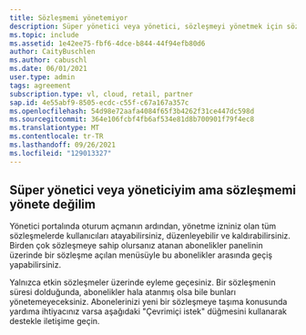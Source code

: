 ```yaml
---
title: Sözleşmemi yönetemiyor
description: Süper yönetici veya yönetici, sözleşmeyi yönetmek için sözleşmeye izinlere sahipti, ancak sözleşmenin süresi dolduğundan artık bu yöneticiye erişemeyecek.
ms.topic: include
ms.assetid: 1e42ee75-fbf6-4dce-b844-44f94efb80d6
author: CaityBuschlen
ms.author: cabuschl
ms.date: 06/01/2021
user.type: admin
tags: agreement
subscription.type: vl, cloud, retail, partner
sap.id: 4e55abf9-8505-ecdc-c55f-c67a167a357c
ms.openlocfilehash: 54d98e72aafa4084f65f3b4262f31ce447dc598d
ms.sourcegitcommit: 364e106fcbf4fb6af534e81d8b700901f79f4ec8
ms.translationtype: MT
ms.contentlocale: tr-TR
ms.lasthandoff: 09/26/2021
ms.locfileid: "129013327"
---
```

## <a name="im-a-super-admin-or-admin-but-im-not-able-to-manage-my-agreement"></a>Süper yönetici veya yöneticiyim ama sözleşmemi yönete değilim

Yönetici portalında oturum açmanın ardından, yönetme izniniz olan tüm sözleşmelerde kullanıcıları atayabilirsiniz, düzenleyebilir ve kaldırabilirsiniz. Birden çok sözleşmeye sahip olursanız atanan abonelikler panelinin üzerinde bir sözleşme açılan menüsüyle bu abonelikler arasında geçiş yapabilirsiniz. 

Yalnızca etkin sözleşmeler üzerinde eyleme geçesiniz. Bir sözleşmenin süresi dolduğunda, abonelikler hala atanmış olsa bile bunları yönetemeyeceksiniz. Abonelerinizi yeni bir sözleşmeye taşıma konusunda yardıma ihtiyacınız varsa aşağıdaki "Çevrimiçi istek" düğmesini kullanarak destekle iletişime geçin. 